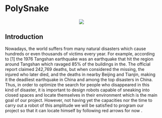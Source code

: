 # PolySnake

<p align="center">
  <img src=https://github.com/YOUSSNDR/PolySnake/assets/114215795/720a0dfc-a609-4e5f-95da-56f030d88fe1/>
</p>

## Introduction

Nowadays, the world suffers from many natural disasters which cause hundreds or even thousands of victims every year. For example, according to [1] the 1976 Tangshan earthquake was an earthquake that hit the region around Tangshan which ravaged 85% of the buildings in the. The official report claimed 242,769 deaths, but when considered the missing, the injured who later died, and the deaths in nearby Beijing and Tianjin, making it the deadliest earthquake in China and among the top disasters in China. 
Thus, in order to optimize the search for people who disappeared in this kind of disaster, it is important to design robots capable of sneaking into closed spaces and locate themselves in their environment which is the main goal of our project.
However, not having yet the capacities nor the time to carry out a robot of this amplitude we will be satisfied to program our project so that it can locate himself by following red arrows for now .
